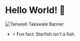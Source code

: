 # Hello World! 👋

<img src="https://raw.githubusercontent.com/TanveshT/TanveshT/master/banner.png" alt="Tanvesh Takawale Banner">

- ⚡ Fun fact: Starfish isn't a fish.

